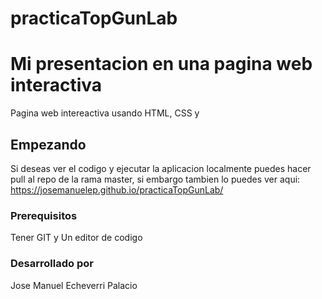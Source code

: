 # practicaTopGunLab

# Mi presentacion en una pagina web interactiva

Pagina web intereactiva usando HTML, CSS y 

## Empezando

Si deseas ver el codigo y ejecutar la aplicacion localmente puedes hacer pull al repo de la rama master, si embargo tambien lo puedes ver aqui: https://josemanuelep.github.io/practicaTopGunLab/

### Prerequisitos

Tener GIT y  Un editor de codigo

### Desarrollado por
Jose Manuel Echeverri Palacio
